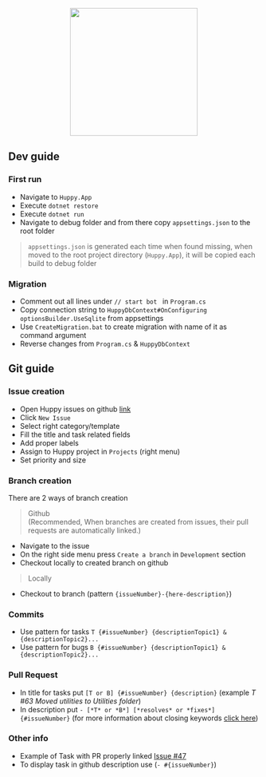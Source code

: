 <p align="center">
<img width="256" src="https://cdn.discordapp.com/avatars/894305597569257492/d5cb90076cc4e2a2d5ed3c2cc1704649.png?size=256" />
</p>

## Dev guide
### First run
- Navigate to `Huppy.App`
- Execute `dotnet restore`
- Execute `dotnet run`
- Navigate to debug folder and from there copy `appsettings.json` to the root folder 

> `appsettings.json` is generated each time when found missing, when moved to the root project directory (`Huppy.App`), it will be copied each build to debug folder 

### Migration
- Comment out all lines under `// start bot ` in `Program.cs`
- Copy connection string to `HuppyDbContext#OnConfiguring` `optionsBuilder.UseSqlite` from appsettings
- Use `CreateMigration.bat` to create migration with name of it as command argument
- Reverse changes from `Program.cs` & `HuppyDbContext`

## Git guide
### Issue creation
- Open Huppy issues on github [link](https://github.com/HueByte/Huppy/issues)
- Click `New Issue`
- Select right category/template
- Fill the title and task related fields
- Add proper labels 
- Assign to Huppy project in `Projects` (right menu)
- Set priority and size

### Branch creation
There are 2 ways of branch creation
> Github 
<br>(Recommended, When branches are created from issues, their pull requests are automatically linked.)
- Navigate to the issue 
- On the right side menu press `Create a branch` in `Development` section
- Checkout locally to created branch on github

> Locally 
- Checkout to branch (pattern `{issueNumber}-{here-description}`)

### Commits
- Use pattern for tasks `T {#issueNumber} {descriptionTopic1} & {descriptionTopic2}...`
- Use pattern for bugs `B {#issueNumber} {descriptionTopic1} & {descriptionTopic2}...`

### Pull Request
- In title for tasks put `[T or B] {#issueNumber} {description}` (example *T #63 Moved utilities to Utilities folder*)
- In description put `- [*T* or *B*] [*resolves* or *fixes*] {#issueNumber}` (for more information about closing keywords [click here](https://docs.devart.com/studio-for-sql-server/source-controlling-databases/associating-commits-with-github-issues.html))

### Other info
- Example of Task with PR properly linked [Issue #47](https://github.com/HueByte/Huppy/issues/47)
- To display task in github description use (`- #{issueNumber}`)
